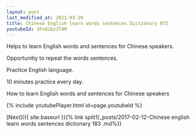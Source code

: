 ```yaml
---
layout: post
last_modified_at: 2021-03-29
title: Chinese English learn words sentences Dictionary 972 
youtubeId: 3FvQibzJT4M
---
```

 
 
Helps to learn English words and sentences for Chinese speakers.

Opportunitiy to repeat the words sentences. 

Practice English language. 
 
10 minutes practice every day. 
 
How to learn English words and sentences for Chinese speakers 
 
{% include youtubePlayer.html id=page.youtubeId %}
 
 
[Next]({{ site.baseurl }}{% link  split1/_posts/2017-02-12-Chinese english learn words sentences dictionary 183 .md%})
 
